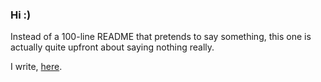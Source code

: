 ### Hi :)

Instead of a 100-line README that pretends to say something, this one is actually quite upfront about saying nothing really.

I write, [here](https://chettriyuvraj.github.io).
